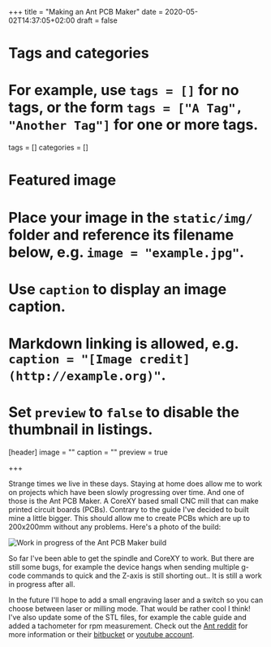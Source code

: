 +++
title = "Making an Ant PCB Maker"
date = 2020-05-02T14:37:05+02:00
draft = false

# Tags and categories
# For example, use `tags = []` for no tags, or the form `tags = ["A Tag", "Another Tag"]` for one or more tags.
tags = []
categories = []

# Featured image
# Place your image in the `static/img/` folder and reference its filename below, e.g. `image = "example.jpg"`.
# Use `caption` to display an image caption.
#   Markdown linking is allowed, e.g. `caption = "[Image credit](http://example.org)"`.
# Set `preview` to `false` to disable the thumbnail in listings.
[header]
image = ""
caption = ""
preview = true

+++

Strange times we live in these days. Staying at home does allow me to work on projects which have been slowly progressing over time. And one of those is the Ant PCB Maker. A CoreXY based small CNC mill that can make printed circuit boards (PCBs). Contrary to the guide I've decided to built mine a little bigger. This should allow me to create PCBs which are up to 200x200mm without any problems. Here's a photo of the build:

![Work in progress of the Ant PCB Maker build](/img/ant-pcb-maker.jpg)

So far I've been able to get the spindle and CoreXY to work. But there are still some bugs, for example the device hangs when sending multiple g-code commands to quick and the Z-axis is still shorting out.. It is still a work in progress after all. 

In the future I'll hope to add a small engraving laser and a switch so you can choose between laser or milling mode. That would be rather cool I think! I've also update some of the STL files, for example the cable guide and added a tachometer for rpm measurement. Check out the [Ant reddit](https://www.reddit.com/r/TheANT/) for more information or their [bitbucket](https://bitbucket.org/compactpcbmaker/cpcbm) or [youtube account](https://www.youtube.com/channel/UCX44z-SSL7LzcB4xxgUdHHA).